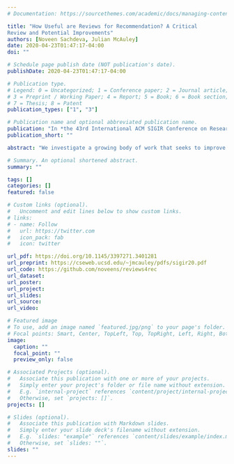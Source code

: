 ```yaml
---
# Documentation: https://sourcethemes.com/academic/docs/managing-content/

title: "How Useful are Reviews for Recommendation? A Critical
Review and Potential Improvements"
authors: [Noveen Sachdeva, Julian McAuley]
date: 2020-04-23T01:47:17-04:00
doi: ""

# Schedule page publish date (NOT publication's date).
publishDate: 2020-04-23T01:47:17-04:00

# Publication type.
# Legend: 0 = Uncategorized; 1 = Conference paper; 2 = Journal article;
# 3 = Preprint / Working Paper; 4 = Report; 5 = Book; 6 = Book section;
# 7 = Thesis; 8 = Patent
publication_types: ["1", "3"]

# Publication name and optional abbreviated publication name.
publication: "In *the 43rd International ACM SIGIR Conference on Research and Development in Information Retrieval* (**SIGIR**)"
publication_short: ""

abstract: "We investigate a growing body of work that seeks to improve recommender systems through the use of review text. Generally, these papers argue that since reviews ‘explain’ users’ opinions, they ought to be useful to infer the underlying dimensions that predict ratings or purchases. Schemes to incorporate reviews range from simple regularizers to neural network approaches. Our initial findings reveal several discrepancies in reported results, partly due to (e.g.) copying results across papers despite changes in experimental settings or data pre-processing. First, we attempt a comprehensive analysis to resolve these ambiguities. Further investigation calls for discussion on a much larger problem about the ''importance'' of user reviews for recommendation. Through a wide range of experiments, we observe several cases where state-of-the-art methods fail to outperform existing baselines, especially as we deviate from a few narrowly-defined settings where reviews are useful. We conclude by providing hypotheses for our observations, that seek to characterize under what conditions reviews are likely to be helpful. Through this work, we aim to evaluate the direction in which the field is progressing and encourage robust empirical evaluation"

# Summary. An optional shortened abstract.
summary: ""

tags: []
categories: []
featured: false

# Custom links (optional).
#   Uncomment and edit lines below to show custom links.
# links:
# - name: Follow
#   url: https://twitter.com
#   icon_pack: fab
#   icon: twitter

url_pdf: https://doi.org/10.1145/3397271.3401281
url_preprint: https://cseweb.ucsd.edu/~jmcauley/pdfs/sigir20.pdf
url_code: https://github.com/noveens/reviews4rec
url_dataset:
url_poster:
url_project:
url_slides:
url_source:
url_video:

# Featured image
# To use, add an image named `featured.jpg/png` to your page's folder. 
# Focal points: Smart, Center, TopLeft, Top, TopRight, Left, Right, BottomLeft, Bottom, BottomRight.
image:
  caption: ""
  focal_point: ""
  preview_only: false

# Associated Projects (optional).
#   Associate this publication with one or more of your projects.
#   Simply enter your project's folder or file name without extension.
#   E.g. `internal-project` references `content/project/internal-project/index.md`.
#   Otherwise, set `projects: []`.
projects: []

# Slides (optional).
#   Associate this publication with Markdown slides.
#   Simply enter your slide deck's filename without extension.
#   E.g. `slides: "example"` references `content/slides/example/index.md`.
#   Otherwise, set `slides: ""`.
slides: ""
---
```

